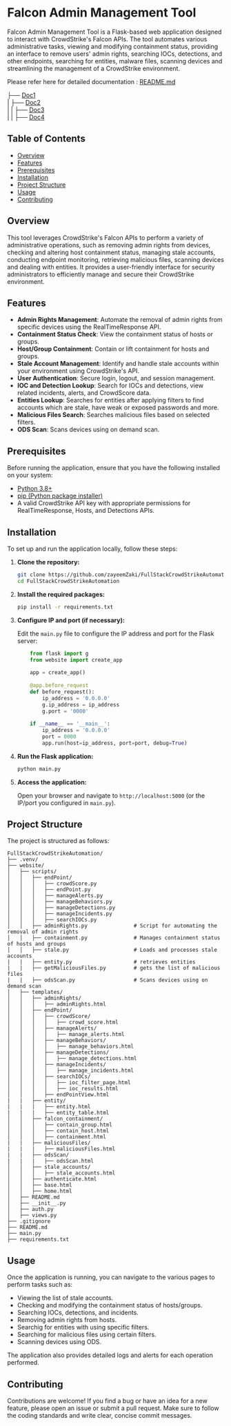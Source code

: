 # Falcon Admin Management Tool

Falcon Admin Management Tool is a Flask-based web application designed to interact with CrowdStrike's Falcon APIs. The tool automates various administrative tasks, viewing and modifying containment status, providing an interface to remove users' admin rights, searching IOCs, detections, and other endpoints, searching for entities, malware files, scanning devices and streamlining the management of a CrowdStrike environment.

Please refer here for detailed documentation : [README.md](/website/README.md)

├── [Doc1](/README.md)    
|  ├── [Doc2](/website/README.md)     
|  |   ├── [Doc3](/website/scripts/README.md)  
|  |   ├── [Doc4](/website/templates/README.md)

## Table of Contents

- [Overview](#overview)
- [Features](#features)
- [Prerequisites](#prerequisites)
- [Installation](#installation)
- [Project Structure](#project-structure)
- [Usage](#usage)
- [Contributing](#contributing)

## Overview

This tool leverages CrowdStrike's Falcon APIs to perform a variety of administrative operations, such as removing admin rights from devices, checking and altering host containment status, managing stale accounts, conducting endpoint monitoring, retrieving malicious files, scanning devices and dealing with entities. It provides a user-friendly interface for security administrators to efficiently manage and secure their CrowdStrike environment.

## Features

- **Admin Rights Management**: Automate the removal of admin rights from specific devices using the RealTimeResponse API.
- **Containment Status Check**: View the containment status of hosts or groups.
- **Host/Group Containment**: Contain or lift containment for hosts and groups.
- **Stale Account Management**: Identify and handle stale accounts within your environment using CrowdStrike's API.
- **User Authentication**: Secure login, logout, and session management.
- **IOC and Detection Lookup**: Search for IOCs and detections, view related incidents, alerts, and CrowdScore data.
- **Entities Lookup**: Searches for entities after applying filters to find accounts which are stale, have weak or exposed passwords and more.
- **Malicious Files Search**: Searches malicious files based on selected filters.
- **ODS Scan**: Scans devices using on demand scan.

## Prerequisites

Before running the application, ensure that you have the following installed on your system:

- [Python 3.8+](https://www.python.org)
- [pip (Python package installer)](https://pip.pypa.io/en/stable/installation/)
- A valid CrowdStrike API key with appropriate permissions for RealTimeResponse, Hosts, and Detections APIs.

## Installation

To set up and run the application locally, follow these steps:

1. **Clone the repository:**

    ```bash
    git clone https://github.com/zayeemZaki/FullStackCrowdStrikeAutomation.git
    cd FullStackCrowdStrikeAutomation
    ```

2. **Install the required packages:**

    ```bash
    pip install -r requirements.txt
    ```

3. **Configure IP and port (if necessary):**

   Edit the `main.py` file to configure the IP address and port for the Flask server:

    ```python
        from flask import g
        from website import create_app
        
        app = create_app()
        
        @app.before_request
        def before_request():
            ip_address = '0.0.0.0'
            g.ip_address = ip_address
            g.port = '0000'
        
        if __name__ == '__main__':
            ip_address = '0.0.0.0'
            port = 0000
            app.run(host=ip_address, port=port, debug=True)
    ```

4. **Run the Flask application:**

    ```bash
    python main.py
    ```

5. **Access the application:**

   Open your browser and navigate to `http://localhost:5000` (or the IP/port you configured in `main.py`).

## Project Structure

The project is structured as follows:

```
FullStackCrowdStrikeAutomation/
├── .venv/
├── website/
│   ├── scripts/
│   │   ├── endPoint/
│   │   │   ├── crowdScore.py
│   │   │   ├── endPoint.py
│   │   │   ├── manageAlerts.py
│   │   │   ├── manageBehaviors.py
│   │   │   ├── manageDetections.py
│   │   │   ├── manageIncidents.py
│   │   │   ├── searchIOCs.py
│   │   ├── adminRights.py               # Script for automating the removal of admin rights
│   │   ├── containment.py               # Manages containment status of hosts and groups
│   │   ├── stale.py                     # Loads and processes stale accounts
|   |   ├── entity.py                    # retrieves entities
|   |   ├── getMaliciousFiles.py         # gets the list of malicious files
|   |   ├── odsScan.py                   # Scans devices using on demand scan
│   ├── templates/
│   │   ├── adminRights/
│   │   │   ├── adminRights.html
│   │   ├── endPoint/
│   │   │   ├── crowdScore/
│   │   │   │   ├── crowd_score.html
│   │   │   ├── manageAlerts/
│   │   │   │   ├── manage_alerts.html
│   │   │   ├── manageBehaviors/
│   │   │   │   ├── manage_behaviors.html
│   │   │   ├── manageDetections/
│   │   │   │   ├── manage_detections.html
│   │   │   ├── manageIncidents/
│   │   │   │   ├── manage_incidents.html
│   │   │   ├── searchIOCs/
│   │   │   │   ├── ioc_filter_page.html
│   │   │   │   ├── ioc_results.html
│   │   │   ├── endPointView.html
|   |   ├── entity/
|   |   |   ├── entity.html
|   |   |   ├── entity_table.html
│   │   ├── falcon_containment/
│   │   │   ├── contain_group.html
│   │   │   ├── contain_host.html
│   │   │   ├── containment.html
|   |   ├── maliciousFiles/
|   |   |   ├── maliciousFiles.html
|   |   ├── odsScan/
|   |   |   ├── odsScan.html
│   │   ├── stale_accounts/
│   │   │   ├── stale_accounts.html
│   │   ├── authenticate.html
│   │   ├── base.html
│   │   ├── home.html
│   ├── README.md
│   ├── __init__.py
│   ├── auth.py
│   ├── views.py
├── .gitignore
├── README.md
├── main.py
├── requirements.txt
```

## Usage

Once the application is running, you can navigate to the various pages to perform tasks such as:

- Viewing the list of stale accounts.
- Checking and modifying the containment status of hosts/groups.
- Searching IOCs, detections, and incidents.
- Removing admin rights from hosts.
- Searchig for entities with using specific filters.
- Searching for malicious files using certain filters.
- Scanning devices using ODS.

The application also provides detailed logs and alerts for each operation performed.

## Contributing

Contributions are welcome! If you find a bug or have an idea for a new feature, please open an issue or submit a pull request. Make sure to follow the coding standards and write clear, concise commit messages.
